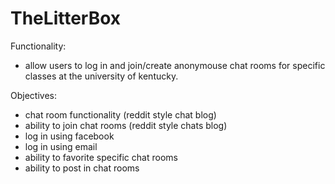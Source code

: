 # TheLitterBox
Functionality: 
- allow users to log in and join/create anonymouse chat rooms for specific classes at the university of kentucky.

Objectives:
- chat room functionality (reddit style chat blog)
- ability to join chat rooms (reddit style chats blog) 
- log in using facebook
- log in using email
- ability to favorite specific chat rooms
- ability to post in chat rooms

